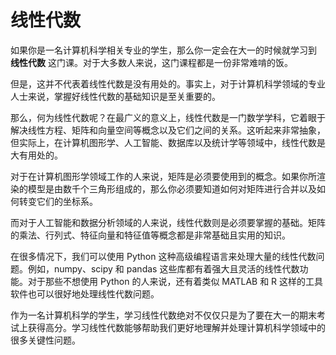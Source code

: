 # 线性代数

如果你是一名计算机科学相关专业的学生，那么你一定会在大一的时候就学习到 **线性代数** 这门课。对于大多数人来说，这门课程都是一份非常难啃的饭。

但是，这并不代表着线性代数是没有用处的。事实上，对于计算机科学领域的专业人士来说，掌握好线性代数的基础知识是至关重要的。

那么，何为线性代数呢？在最广义的意义上，线性代数是一门数学学科，它着眼于解决线性方程、矩阵和向量空间等概念以及它们之间的关系。这听起来非常抽象，但实际上，在计算机图形学、人工智能、数据库以及统计学等领域中，线性代数是大有用处的。

对于在计算机图形学领域工作的人来说，矩阵是必须要使用到的概念。如果你所渲染的模型是由数千个三角形组成的，那么你必须要知道如何对矩阵进行合并以及如何转变它们的坐标系。

而对于人工智能和数据分析领域的人来说，线性代数则是必须要掌握的基础。矩阵的乘法、行列式、特征向量和特征值等概念都是非常基础且实用的知识。

在很多情况下，我们可以使用 Python 这种高级编程语言来处理大量的线性代数问题。例如，numpy、scipy 和 pandas 这些库都有着强大且灵活的线性代数功能。对于那些不想使用 Python 的人来说，还有着类似 MATLAB 和 R 这样的工具软件也可以很好地处理线性代数问题。

作为一名计算机科学的学生，学习线性代数绝对不仅仅只是为了要在大一的期末考试上获得高分。学习线性代数能够帮助我们更好地理解并处理计算机科学领域中的很多关键性问题。